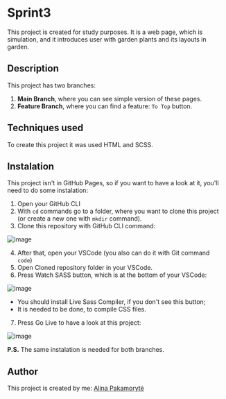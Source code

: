# Sprint3
This project is created for study purposes. It is a web page, which is simulation, and it introduces user with garden plants and its layouts in garden.

## Description
This project has two branches:
1. **Main Branch**, where you can see simple version of these pages.
2. **Feature Branch**, where you can find a feature: ```To Top``` button.

## Techniques used
To create this project it was used HTML and SCSS.

## Instalation
This project isn't in GitHub Pages, so if you want to have a look at it, you'll need to do some instalation:
1. Open your GitHub CLI
2. With ```cd``` commands go to a folder, where you want to clone this project (or create a new one with ```mkdir``` command).
3. Clone this repository with GitHub CLI command:


![image](https://user-images.githubusercontent.com/99712422/161113218-b9981df1-8962-47e7-9930-eded6222ab19.png)



4. After that, open your VSCode (you also can do it with Git command ```code```)
5. Open Cloned repository folder in your VSCode.
6. Press Watch SASS button, which is at the bottom of your VSCode:


![image](https://user-images.githubusercontent.com/99712422/161115893-e841d7c6-5397-455f-96c1-2e36ddae854c.png)


   * You should install Live Sass Compiler, if you don't see this button;
   * It is needed to be done, to compile CSS files.
7. Press Go Live to have a look at this project:


![image](https://user-images.githubusercontent.com/99712422/161116608-be3e5858-189a-4f05-8cae-5f4904aceca9.png)


**P.S.** 
The same instalation is needed for both branches.

## Author
This project is created by me: [Alina Pakamorytė](https://www.linkedin.com/in/alina-pakamoryt%C4%97-73a66377/)

